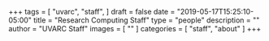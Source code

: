 +++
tags = [
  "uvarc",
  "staff",
]
draft = false
date = "2019-05-17T15:25:10-05:00"
title = "Research Computing Staff"
type = "people"
description = ""
author = "UVARC Staff"
images = [
  ""
]
categories = [
  "staff",
  "about"
]
+++
